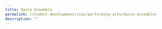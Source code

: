 ```yaml
---
title: Dance Ensemble
permalink: /student-development/ccas/performing-arts/dance-ensemble/
description: ""
---
```

